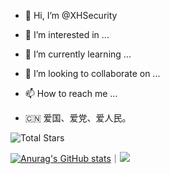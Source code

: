 - 👋 Hi, I’m @XHSecurity
- 👀 I’m interested in ...
- 🌱 I’m currently learning ...
- 💞️ I’m looking to collaborate on ...
- 📫 How to reach me ...

- 🇨🇳 爱国、爱党、爱人民。
<!---
XHSecurity/XHSecurity is a ✨ special ✨ repository because its `README.md` (this file) appears on your GitHub profile.
You can click the Preview link to take a look at your changes.
--->
![Total Stars](https://img.shields.io/github/stars/XHSecuirty?affiliations=OWNER%2CCOLLABORATOR%2CORGANIZATION_MEMBER&label=%E2%AD%90%EF%B8%8F+TOTAL%20STARS&style=flat-square)

[![Anurag's GitHub stats](https://github-readme-stats.vercel.app/api?username=XHSecurity)](https://github.com/anuraghazra/github-readme-stats)｜![](https://github-readme-stats.vercel.app/api/top-langs/?username=XHSecurity&layout=compact&theme=swift&hide_border=true)
